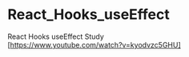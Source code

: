 # React_Hooks_useEffect
React Hooks useEffect Study  
[https://www.youtube.com/watch?v=kyodvzc5GHU]
